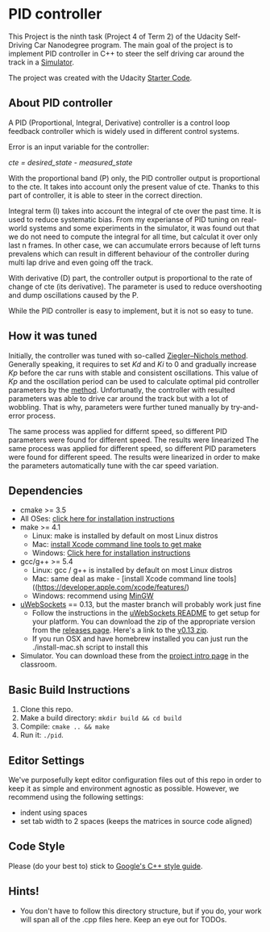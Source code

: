 # PID controller
This Project is the ninth task (Project 4 of Term 2) of the Udacity Self-Driving Car Nanodegree program. The main goal of the project is to implement PID controller in C++ to steer the self driving car around the track in a [Simulator](https://github.com/udacity/CarND-PID-Control-Project/releases).

The project was created with the Udacity [Starter Code](https://github.com/udacity/CarND-PID-Control-Project).

## About PID controller

A PID (Proportional, Integral, Derivative) controller is a control loop feedback controller which is widely used in different control systems.

Error is an input variable for the controller:

_cte = desired_state - measured_state_

With the proportional band (P) only, the PID controller output is proportional to the cte. It takes into account only the present value of cte. Thanks to this part of controller, it is able to steer in the correct direction.

Integral term (I) takes into account the integral of cte over the past time. It is used to reduce systematic bias. From my experianse of PID tuning on real-world systems and some experiments in the simulator, it was found out that we do not need to compute the integral for all time, but calculat it over only last n frames. In other case, we can accumulate errors because of left turns prevalens which can result in different behaviour of the controller during multi lap drive and even going off the track.

With derivative (D) part, the controller output is proportional to the rate of change of cte (its derivative). The parameter is used to reduce overshooting and dump oscillations caused by the P.

While the PID controller is easy to implement, but it is not so easy to tune.

## How it was tuned

Initially, the controller was tuned with so-called [Ziegler–Nichols method](http://staff.guilan.ac.ir/staff/users/chaibakhsh/fckeditor_repo/file/documents/Optimum%20Settings%20for%20Automatic%20Controllers%20(Ziegler%20and%20Nichols,%201942).pdf). Generally speaking, it requires to set _Kd_ and _Ki_ to 0 and gradually increase _Kp_ before the car runs with stable and consistent oscillations. This value of _Kp_  and the oscillation period can be used to calculate optimal pid controller parameters by the [method](http://www.mstarlabs.com/control/znrule.html). Unfortunatly, the controller with resulted parameters was able to drive car around the track but with a lot of wobbling. That is why, parameters were further tuned manually by try-and-error process.

The same process was applied for differnt speed, so different PID parameters were found for different speed. The results were linearized The same process was applied for different speed, so different PID parameters were found for different speed. The results were linearized in order to make the parameters automatically tune with the car speed variation.

## Dependencies

* cmake >= 3.5
 * All OSes: [click here for installation instructions](https://cmake.org/install/)
* make >= 4.1
  * Linux: make is installed by default on most Linux distros
  * Mac: [install Xcode command line tools to get make](https://developer.apple.com/xcode/features/)
  * Windows: [Click here for installation instructions](http://gnuwin32.sourceforge.net/packages/make.htm)
* gcc/g++ >= 5.4
  * Linux: gcc / g++ is installed by default on most Linux distros
  * Mac: same deal as make - [install Xcode command line tools]((https://developer.apple.com/xcode/features/)
  * Windows: recommend using [MinGW](http://www.mingw.org/)
* [uWebSockets](https://github.com/uWebSockets/uWebSockets) == 0.13, but the master branch will probably work just fine
  * Follow the instructions in the [uWebSockets README](https://github.com/uWebSockets/uWebSockets/blob/master/README.md) to get setup for your platform. You can download the zip of the appropriate version from the [releases page](https://github.com/uWebSockets/uWebSockets/releases). Here's a link to the [v0.13 zip](https://github.com/uWebSockets/uWebSockets/archive/v0.13.0.zip).
  * If you run OSX and have homebrew installed you can just run the ./install-mac.sh script to install this
* Simulator. You can download these from the [project intro page](https://github.com/udacity/CarND-PID-Control-Project/releases) in the classroom.

## Basic Build Instructions

1. Clone this repo.
2. Make a build directory: `mkdir build && cd build`
3. Compile: `cmake .. && make`
4. Run it: `./pid`. 

## Editor Settings

We've purposefully kept editor configuration files out of this repo in order to
keep it as simple and environment agnostic as possible. However, we recommend
using the following settings:

* indent using spaces
* set tab width to 2 spaces (keeps the matrices in source code aligned)

## Code Style

Please (do your best to) stick to [Google's C++ style guide](https://google.github.io/styleguide/cppguide.html).

## Hints!

* You don't have to follow this directory structure, but if you do, your work
  will span all of the .cpp files here. Keep an eye out for TODOs.

